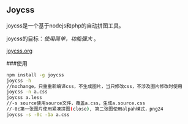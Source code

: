 Joycss
--------

joycss是一个基于nodejs和php的自动拼图工具。

joycss的目标：*使用简单，功能强大* 。

[joycss.org](http://joycss.org)

###使用

```sh
npm install -g joycss
joycss -h
//nochange，只重重新编译css，不生成图片，当只修改css，不涉及图片修改时使用
joycss -n a.css
joycss a.less
//-s source使用source文件，覆盖a.css，生成a.source.css
//-0c第一张图片使用紧凑拼图(close), 第二张图使用alpah模式，png24
joycss -s -0c -1a a.css
```
